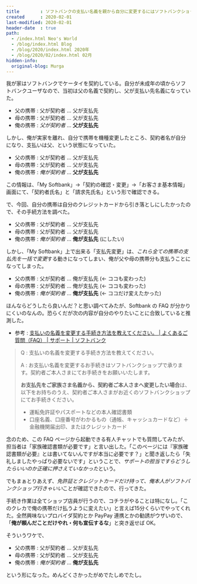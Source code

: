 ```yaml
---
title        : ソフトバンクの支払い名義を親から自分に変更するにはソフトバンクショップでの手続きが必要
created      : 2020-02-01
last-modified: 2020-02-01
header-date  : true
path:
  - /index.html Neo's World
  - /blog/index.html Blog
  - /blog/2020/index.html 2020年
  - /blog/2020/02/index.html 02月
hidden-info:
  original-blog: Murga
---
```


我が家はソフトバンクでケータイを契約している。自分が未成年の頃からソフトバンクユーザなので、当初は父の名義で契約し、父が支払い先名義になっていた。

- 父の携帯 : 父が契約者 … 父が支払先
- 母の携帯 : 父が契約者 … 父が支払先
- 俺の携帯 : *父が契約者* … **父が支払先**

しかし、俺が実家を離れ、自分で携帯を機種変更したところ、契約者名が自分になり、支払いは父、という状態になっていた。

- 父の携帯 : 父が契約者 … 父が支払先
- 母の携帯 : 父が契約者 … 父が支払先
- 俺の携帯 : *俺が契約者* … **父が支払先**

この情報は、「My Softbank」→「契約の確認・変更」→「お客さま基本情報」画面にて、「契約者氏名」と「請求先氏名」という形で確認できる。

で、今回、自分の携帯は自分のクレジットカードから引き落としにしたかったので、その手続方法を調べた。

- 父の携帯 : 父が契約者 … 父が支払先
- 母の携帯 : 父が契約者 … 父が支払先
- 俺の携帯 : *俺が契約者* … **俺が支払先** (にしたい)

しかし、「My Softbank」上で出来る「支払先変更」は、*これら全ての携帯の支払先を一括で変更*する動きになってしまい、俺が父や母の携帯分も支払うことになってしまった。

- 父の携帯 : 父が契約者 … 俺が支払先 (← ココも変わった)
- 母の携帯 : 父が契約者 … 俺が支払先 (← ココも変わった)
- 俺の携帯 : *俺が契約者* … **俺が支払先** (← ココだけ変えたかった)

ほんならどうしたら良いんだ？と思い調べてみたが、Softbank の FAQ が分かりにくいのなんの。恐らくだが次の内容が自分のやりたいことに合致していると推測した。

- 参考 : [支払いの名義を変更する手続き方法を教えてください。 | よくあるご質問（FAQ） | サポート | ソフトバンク](https://www.softbank.jp/support/faq/view/10883)

> Q : 支払いの名義を変更する手続き方法を教えてください。
> 
> A : お支払い名義を変更するお手続きはソフトバンクショップで承ります。契約者ご本人さまにてお手続きをお願いいたします。
> 
> **お支払先をご家族さま名義から、契約者ご本人さまへ変更したい場合**は、以下をお持ちのうえ、契約者ご本人さまがお近くのソフトバンクショップにてお手続きください。
> 
> - 運転免許証やパスポートなどの本人確認書類
> - 口座名義、口座番号がわかるもの（通帳、キャッシュカードなど）＋金融機関届出印、またはクレジットカード

念のため、この FAQ ページから起動できる有人チャットでも質問してみたが、担当者は「家族確認書類が必要です」と言い出した。「このページには『家族確認書類が必要』とは書いてないんですが本当に必要です？」と聞き返したら「失礼しましたやっぱり必要ないです」ということで、*サポートの担当ですらどうしたらいいのか正確に押さえていなかった*という。

でもまぁとりあえず、*免許証とクレジットカードだけ持って、俺本人がソフトバンクショップ行きゃいい*ことが確認できたので、行ってきた。

手続き作業は全てショップ店員が行うので、コチラがやることは特になし。「このクレカで俺の携帯だけ払うように変えたい」と言えば15分くらいでやってくれた。全然興味ないプロバイダ契約とか PayPay 連携とかの勧誘がウザいので、「**俺が頼んだことだけやれ・何も宣伝するな**」と突き返せば OK。

そういうワケで、

- 父の携帯 : 父が契約者 … 父が支払先
- 母の携帯 : 父が契約者 … 父が支払先
- 俺の携帯 : *俺が契約者* … **俺が支払先**

という形になった。めんどくさかったがめでたしめでたし。
